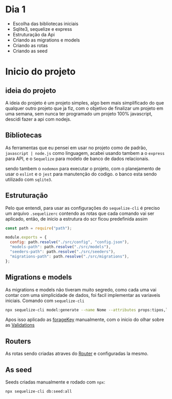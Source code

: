 # Dia 1

- Escolha das bibliotecas iniciais
- Sqlite3, sequelize e express
- Estruturação da Api
- Criando as migrations e models
- Criando as rotas
- Criando as seed

# Inicio do projeto

## ideia do projeto

A ideia do projeto é um projeto simples, algo bem mais simplificado do que qualquer outro projeto que ja fiz, com o objetivo de finalizar um projeto em uma semana, sem nunca ter programado um projeto 100% javascript, descidi fazer a api com nodejs.

## Bibliotecas

As ferramentas que eu pensei em usar no projeto como de padrão, `javascript | node.js` como linguagem, acabei usando tambem a o `express` para API, e o `Sequelize` para modelo de banco de dados relacionais.

sendo tambem o `nodemon` para executar o projeto, com o planejamento de usar o `eslint` e o `jest` para manutenção do codigo.
o banco esta sendo utilizado com `sqlite3`.

## Estruturação

Pelo que entendi, para usar as configurações do `sequelize-cli` é preciso um arquivo `.sequelizerc` contendo as rotas que cada comando vai ser aplicado, então, de inicio a estrutura do scr ficou predefinida assim

```javascript
const path = require("path");

module.exports = {
  config: path.resolve("./src/config", "config.json"),
  "models-path": path.resolve("./src/models"),
  "seeders-path": path.resolve("./src/seeders"),
  "migrations-path": path.resolve("./src/migrations"),
};
```

## Migrations e models

As migrations e models não tiveram muito segredo, como cada uma vai contar com uma simplicidade de dados, foi facil implementar as variaveis iniciais.
Comando com `sequelize-cli`

```bash
npx sequelize-cli model:generate --name Nome --attributes props:tipos,lastName:string,email:string
```

Apos isso aplicado as [forageKey](https://sequelize.org/docs/v6/other-topics/legacy/#foreign-keys) manualmente, com o inicio do olhar sobre as [Validations](https://sequelize.org/docs/v6/core-concepts/validations-and-constraints/)

## Routers

As rotas sendo criadas atraves do [Router](/Api/src/routes/index.js) e configuradas la mesmo.

## As seed

Seeds criadas manualmente e rodado com `npx`:

```bash
npx sequelize-cli db:seed:all
```
